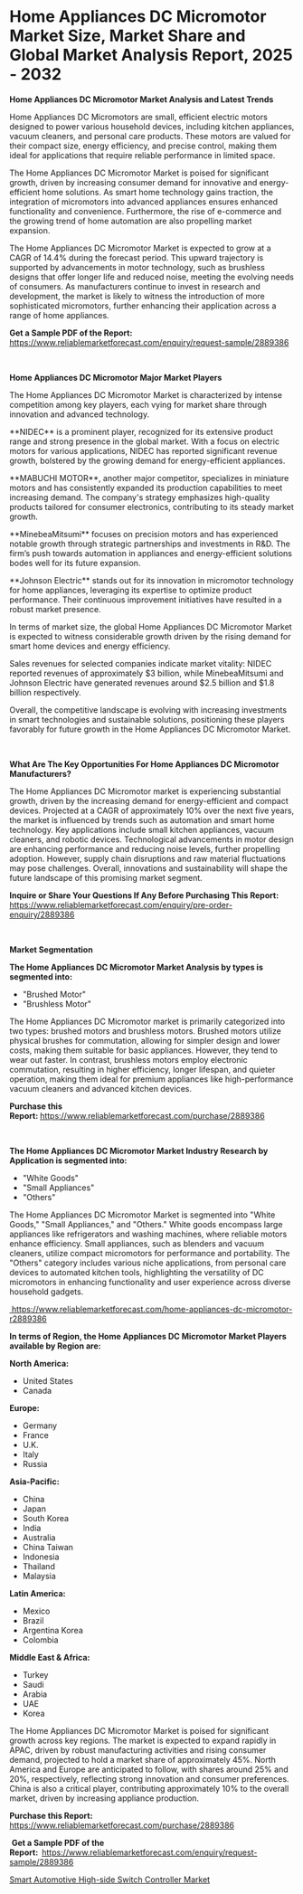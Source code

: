 <p><h1>Home Appliances DC Micromotor Market Size, Market Share and Global Market Analysis Report, 2025 - 2032</h1></p><p><strong>Home Appliances DC Micromotor Market Analysis and Latest Trends</strong></p>
<p><p>Home Appliances DC Micromotors are small, efficient electric motors designed to power various household devices, including kitchen appliances, vacuum cleaners, and personal care products. These motors are valued for their compact size, energy efficiency, and precise control, making them ideal for applications that require reliable performance in limited space. </p><p>The Home Appliances DC Micromotor Market is poised for significant growth, driven by increasing consumer demand for innovative and energy-efficient home solutions. As smart home technology gains traction, the integration of micromotors into advanced appliances ensures enhanced functionality and convenience. Furthermore, the rise of e-commerce and the growing trend of home automation are also propelling market expansion. </p><p>The Home Appliances DC Micromotor Market is expected to grow at a CAGR of 14.4% during the forecast period. This upward trajectory is supported by advancements in motor technology, such as brushless designs that offer longer life and reduced noise, meeting the evolving needs of consumers. As manufacturers continue to invest in research and development, the market is likely to witness the introduction of more sophisticated micromotors, further enhancing their application across a range of home appliances.</p></p>
<p><strong>Get a Sample PDF of the Report:&nbsp;</strong> <a href="https://www.reliablemarketforecast.com/enquiry/request-sample/2889386?utm_campaign=2750&utm_medium=2&utm_source=Github&utm_content=ia&utm_term=14032025&utm_id=home-appliances-dc-micromotor">https://www.reliablemarketforecast.com/enquiry/request-sample/2889386</a></p>
<p>&nbsp;</p>
<p><strong>Home Appliances DC Micromotor Major Market Players</strong></p>
<p><p>The Home Appliances DC Micromotor Market is characterized by intense competition among key players, each vying for market share through innovation and advanced technology. </p><p>**NIDEC** is a prominent player, recognized for its extensive product range and strong presence in the global market. With a focus on electric motors for various applications, NIDEC has reported significant revenue growth, bolstered by the growing demand for energy-efficient appliances. </p><p>**MABUCHI MOTOR**, another major competitor, specializes in miniature motors and has consistently expanded its production capabilities to meet increasing demand. The company's strategy emphasizes high-quality products tailored for consumer electronics, contributing to its steady market growth.</p><p>**MinebeaMitsumi** focuses on precision motors and has experienced notable growth through strategic partnerships and investments in R&D. The firm’s push towards automation in appliances and energy-efficient solutions bodes well for its future expansion.</p><p>**Johnson Electric** stands out for its innovation in micromotor technology for home appliances, leveraging its expertise to optimize product performance. Their continuous improvement initiatives have resulted in a robust market presence.</p><p>In terms of market size, the global Home Appliances DC Micromotor Market is expected to witness considerable growth driven by the rising demand for smart home devices and energy efficiency. </p><p>Sales revenues for selected companies indicate market vitality: NIDEC reported revenues of approximately $3 billion, while MinebeaMitsumi and Johnson Electric have generated revenues around $2.5 billion and $1.8 billion respectively. </p><p>Overall, the competitive landscape is evolving with increasing investments in smart technologies and sustainable solutions, positioning these players favorably for future growth in the Home Appliances DC Micromotor Market.</p></p>
<p>&nbsp;</p>
<p><strong>What Are The Key Opportunities For Home Appliances DC Micromotor Manufacturers?</strong></p>
<p><p>The Home Appliances DC Micromotor market is experiencing substantial growth, driven by the increasing demand for energy-efficient and compact devices. Projected at a CAGR of approximately 10% over the next five years, the market is influenced by trends such as automation and smart home technology. Key applications include small kitchen appliances, vacuum cleaners, and robotic devices. Technological advancements in motor design are enhancing performance and reducing noise levels, further propelling adoption. However, supply chain disruptions and raw material fluctuations may pose challenges. Overall, innovations and sustainability will shape the future landscape of this promising market segment.</p></p>
<p><strong>Inquire or Share Your Questions If Any Before Purchasing This Report:</strong> <a href="https://www.reliablemarketforecast.com/enquiry/pre-order-enquiry/2889386?utm_campaign=2750&utm_medium=2&utm_source=Github&utm_content=ia&utm_term=14032025&utm_id=home-appliances-dc-micromotor">https://www.reliablemarketforecast.com/enquiry/pre-order-enquiry/2889386</a></p>
<p>&nbsp;</p>
<p><strong>Market Segmentation</strong></p>
<p><strong>The Home Appliances DC Micromotor Market Analysis by types is segmented into:</strong></p>
<p><ul><li>"Brushed Motor"</li><li>"Brushless Motor"</li></ul></p>
<p><p>The Home Appliances DC Micromotor market is primarily categorized into two types: brushed motors and brushless motors. Brushed motors utilize physical brushes for commutation, allowing for simpler design and lower costs, making them suitable for basic appliances. However, they tend to wear out faster. In contrast, brushless motors employ electronic commutation, resulting in higher efficiency, longer lifespan, and quieter operation, making them ideal for premium appliances like high-performance vacuum cleaners and advanced kitchen devices.</p></p>
<p><strong>Purchase this Report:&nbsp;</strong><a href="https://www.reliablemarketforecast.com/purchase/2889386?utm_campaign=2750&utm_medium=2&utm_source=Github&utm_content=ia&utm_term=14032025&utm_id=home-appliances-dc-micromotor">https://www.reliablemarketforecast.com/purchase/2889386</a></p>
<p>&nbsp;</p>
<p><strong>The Home Appliances DC Micromotor Market Industry Research by Application is segmented into:</strong></p>
<p><ul><li>"White Goods"</li><li>"Small Appliances"</li><li>"Others"</li></ul></p>
<p><p>The Home Appliances DC Micromotor Market is segmented into "White Goods," "Small Appliances," and "Others." White goods encompass large appliances like refrigerators and washing machines, where reliable motors enhance efficiency. Small appliances, such as blenders and vacuum cleaners, utilize compact micromotors for performance and portability. The "Others" category includes various niche applications, from personal care devices to automated kitchen tools, highlighting the versatility of DC micromotors in enhancing functionality and user experience across diverse household gadgets.</p></p>
<p><a href="https://www.reliablemarketforecast.com/home-appliances-dc-micromotor-r2889386?utm_campaign=2750&utm_medium=2&utm_source=Github&utm_content=ia&utm_term=14032025&utm_id=home-appliances-dc-micromotor">&nbsp;https://www.reliablemarketforecast.com/home-appliances-dc-micromotor-r2889386</a></p>
<p><strong>In terms of Region, the Home Appliances DC Micromotor Market Players available by Region are:</strong></p>
<p>
    <p> <strong> North America: </strong>
        <ul>
            <li>United States</li>
            <li>Canada</li>
        </ul>
        </p> 
    <p> <strong> Europe: </strong>
        <ul>
            <li>Germany</li>
            <li>France</li>
            <li>U.K.</li>
            <li>Italy</li>
            <li>Russia</li>
        </ul>
        </p> 
    <p> <strong> Asia-Pacific: </strong>
        <ul>
            <li>China</li>
            <li>Japan</li>
            <li>South Korea</li>
            <li>India</li>
            <li>Australia</li>
            <li>China Taiwan</li>
            <li>Indonesia</li>
            <li>Thailand</li>
            <li>Malaysia</li>
        </ul>
        </p> 
    <p> <strong> Latin America: </strong>
        <ul>
            <li>Mexico</li>
            <li>Brazil</li>
            <li>Argentina Korea</li>
            <li>Colombia</li>
        </ul>
        </p> 
    <p> <strong> Middle East & Africa: </strong>
        <ul>
            <li>Turkey</li>
            <li>Saudi</li>
            <li>Arabia</li>
            <li>UAE</li>
            <li>Korea</li>
        </ul>
    </p>
    </p>
<p><p>The Home Appliances DC Micromotor Market is poised for significant growth across key regions. The market is expected to expand rapidly in APAC, driven by robust manufacturing activities and rising consumer demand, projected to hold a market share of approximately 45%. North America and Europe are anticipated to follow, with shares around 25% and 20%, respectively, reflecting strong innovation and consumer preferences. China is also a critical player, contributing approximately 10% to the overall market, driven by increasing appliance production.</p></p>
<p><strong>Purchase this Report: </strong><a href="https://www.reliablemarketforecast.com/purchase/2889386?utm_campaign=2750&utm_medium=2&utm_source=Github&utm_content=ia&utm_term=14032025&utm_id=home-appliances-dc-micromotor">https://www.reliablemarketforecast.com/purchase/2889386</a></p>
<p>&nbsp;<strong>Get a Sample PDF of the Report:&nbsp;&nbsp;</strong><a href="https://www.reliablemarketforecast.com/enquiry/request-sample/2889386?utm_campaign=2750&utm_medium=2&utm_source=Github&utm_content=ia&utm_term=14032025&utm_id=home-appliances-dc-micromotor">https://www.reliablemarketforecast.com/enquiry/request-sample/2889386</a></p>
<p><strong></strong></p>
<p><p><a href="https://github.com/dolorespeddico90/Market-Research-Report-List-1/blob/main/smart-automotive-high-side-switch-controller-market.md?utm_campaign=2750&utm_medium=2&utm_source=Github&utm_content=ia&utm_term=14032025&utm_id=home-appliances-dc-micromotor">Smart Automotive High-side Switch Controller Market</a></p></p>